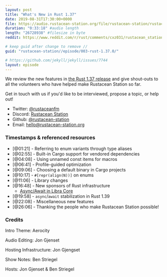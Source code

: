 ```yaml
---
layout: post
title: "What's New in Rust 1.37"
date: 2019-08-31T17:30:00+0000
file: https://audio.rustacean-station.org/file/rustacean-station/rustacean-station-e003-rust-1.37.0.mp3
duration: "0:33:18" #audio length
length: "26728938" #filesize in byte
reddit: https://www.reddit.com/r/rust/comments/cxz031/rustacean_station_podcast_episode_on_rust_1370/

# keep guid after change to remove //
guid: "rustacean-station//episode/003-rust-1.37.0/"

# https://github.com/jekyll/jekyll/issues/7744
layout: episode
---
```


We review the new features in [the Rust 1.37 release](https://blog.rust-lang.org/2019/08/15/Rust-1.37.0.html) and give shout-outs to all the volunteers who have helped make Rustacean Station so far.

Get in touch with us if you'd like to be interviewed, propose a topic, or help out!

 - Twitter: [@rustaceanfm](https://twitter.com/rustaceanfm)
 - Discord: [Rustacean Station](https://discord.gg/cHc3Gyc)
 - Github: [@rustacean-station](https://github.com/rustacean-station/)
 - Email: [hello@rustacean-station.org](mailto:hello@rustacean-station.org)

### Timestamps & referenced resources

* [@01:21] - Referring to enum variants through type aliases
* [@02:55] - Built-in Cargo support for vendored dependencies
* [@04:08] - Using unnamed const items for macros
* [@06:41] - Profile-guided optimization
* [@09:06] - Choosing a default binary in Cargo projects
* [@10:17] - `#[repr(align(N))]` on enums
* [@11:06] - Library changes
* [@16:48] - New sponsors of Rust infrastructure
  * [Async/Await in Libra Core](https://community.libra.org/t/async-await-in-libra-core/1566)
* [@19:58] - `async`/`await` stabilization in Rust 1.39
* [@22:08] - Miscellaneous new features
* [@26:06] - Thanking the people who make Rustacean Station possible!

### Credits

Intro Theme: Aerocity

Audio Editing: Jon Gjenset

Hosting Infrastructure: Jon Gjengset

Show Notes: Ben Striegel

Hosts: Jon Gjenset & Ben Striegel
